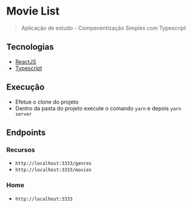 # Movie List
> Aplicação de estudo - Compenentização Simples com Typescript

## Tecnologias

* [ReactJS](https://reactjs.org/)
* [Typescript](https://www.typescriptlang.org/)

## Execução

* Efetue o clone do projeto
* Dentro da pasta do projeto execute o comando `yarn` e depois `yarn server`

## Endpoints

### Recursos
* `http://localhost:3333/genres`
* `http://localhost:3333/movies`

### Home
* `http://localhost:3333`